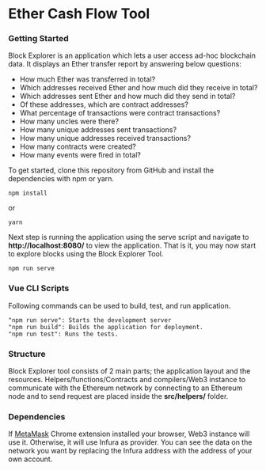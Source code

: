 #  Ether Cash Flow Tool 

### Getting Started
Block Explorer is an application which lets a user access ad-hoc blockchain data. It displays an Ether transfer report by answering below questions: 
- How much Ether was transferred in total? 
- Which addresses received Ether and how much did they receive in total? 
- Which addresses sent Ether and how much did they send in total? 
- Of these addresses, which are contract addresses? 
- What percentage of transactions were contract transactions? 
- How many uncles were there? 
- How many unique addresses sent transactions? 
- How many unique addresses received transactions? 
- How many contracts were created? 
- How many events were fired in total? 


To get started, clone this repository from GitHub and install the dependencies with npm or yarn.
                
```
npm install
```

or

```
yarn
```

Next step is running the application using the serve script and navigate to **http://localhost:8080/** to view the application.
That is it, you may now start to explore blocks using the Block Explorer Tool.</p>

```
npm run serve
```

### Vue CLI Scripts
Following commands can be used to build, test, and run application.
```
"npm run serve": Starts the development server
"npm run build": Builds the application for deployment.
"npm run test": Runs the tests.
```

### Structure
Block Explorer tool consists of 2 main parts; the application layout and the resources. Helpers/functions/Contracts and compilers/Web3 instance to communicate with the Ethereum network by connecting to an Ethereum node and to send request are placed inside the **src/helpers/** folder.</p>
 
### Dependencies
If [MetaMask](https://metamask.io) Chrome extension installed your browser, Web3 instance will use it. Otherwise, it will use Infura as provider. 
You can see the data on the network you want by replacing the Infura address with the address of your own account. 

